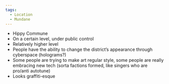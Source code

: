 ```yaml
---
tags:
  - Location
  - Mundane
---
```

- Hippy Commune
- On a certain level, under public control
- Relatively higher level
- People have the ability to change the district’s appearance through cyberspace (holograms?)
- Some people are trying to make art regular style, some people are really embracing new tech (sorta factions formed, like singers who are pro/anti autotune)
- Looks graffiti-esque